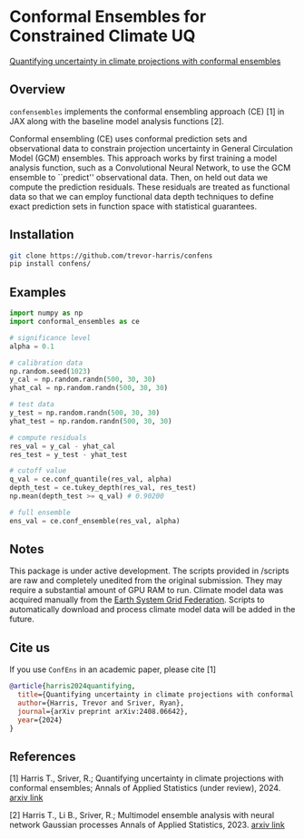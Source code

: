 # Conformal Ensembles for Constrained Climate UQ

[Quantifying uncertainty in climate projections with conformal ensembles](https://arxiv.org/abs/2408.06642)

## Overview

`confensembles` implements the conformal ensembling approach (CE) [1] in JAX along with the baseline model analysis functions [2]. 

Conformal ensembling (CE) uses conformal prediction sets and observational data to constrain projection uncertainty in General Circulation Model (GCM) ensembles. This approach works by first training a model analysis function, such as a Convolutional Neural Network, to use the GCM ensemble to ``predict'' observational data. Then, on held out data we compute the prediction residuals. These residuals are treated as functional data so that we can employ functional data depth techniques to define exact prediction sets in function space with statistical guarantees. 

## Installation
```bash
git clone https://github.com/trevor-harris/confens
pip install confens/
```

## Examples

```python
import numpy as np
import conformal_ensembles as ce

# significance level
alpha = 0.1

# calibration data
np.random.seed(1023)
y_cal = np.random.randn(500, 30, 30)
yhat_cal = np.random.randn(500, 30, 30)

# test data
y_test = np.random.randn(500, 30, 30)
yhat_test = np.random.randn(500, 30, 30)

# compute residuals
res_val = y_cal - yhat_cal
res_test = y_test - yhat_test

# cutoff value
q_val = ce.conf_quantile(res_val, alpha)
depth_test = ce.tukey_depth(res_val, res_test)
np.mean(depth_test >= q_val) # 0.90200

# full ensemble
ens_val = ce.conf_ensemble(res_val, alpha)
```

## Notes
This package is under active development. The scripts provided in /scripts are raw and completely unedited from the original submission. They may require a substantial amount of GPU RAM to run. Climate model data was acquired manually from the [Earth System Grid Federation](https://esgf.github.io). Scripts to automatically download and process climate model data will be added in the future.

## Cite us

If you use `ConfEns` in an academic paper, please cite [1]

```bibtex
@article{harris2024quantifying,
  title={Quantifying uncertainty in climate projections with conformal ensembles},
  author={Harris, Trevor and Sriver, Ryan},
  journal={arXiv preprint arXiv:2408.06642},
  year={2024}
}
```
## References
<a id='1'>[1]</a>
Harris T., Sriver, R.; 
Quantifying uncertainty in climate projections with conformal ensembles;
Annals of Applied Statistics (under review), 2024. [arxiv link](https://arxiv.org/abs/2401.14657)

<a id="1">[2]</a>
Harris T., Li B., Sriver, R.; 
Multimodel ensemble analysis with neural network Gaussian processes
Annals of Applied Statistics, 2023. [arxiv link](https://arxiv.org/abs/2202.04152)


